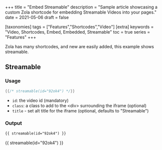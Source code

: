 +++
title = "Embed Streamable"
description = "Sample article showcasing a custom Zola shortcode for embedding Streamable Videos into your pages."
date = 2021-05-06
draft = false

[taxonomies]
tags = ["Features","Shortcodes","Video"]
[extra]
keywords = "Video, Shortcodes, Embed, Embedded, Streamable"
toc = true
series = "Features"
+++

Zola has many shortcodes, and new are easily added, this example shows streamable.
<!-- more -->

## Streamable

### Usage

```rs
{{/* streamable(id="92ok4") */}}
```

- `id`: the video id (mandatory)
- `class`: a class to add to the &lt;div&gt; surrounding the iframe (optional)
- `title` - set alt title for the iframe (optional, defaults to "Streamable")

### Output

```html
{{ streamable(id="92ok4") }}
```
{{ streamable(id="92ok4") }}
